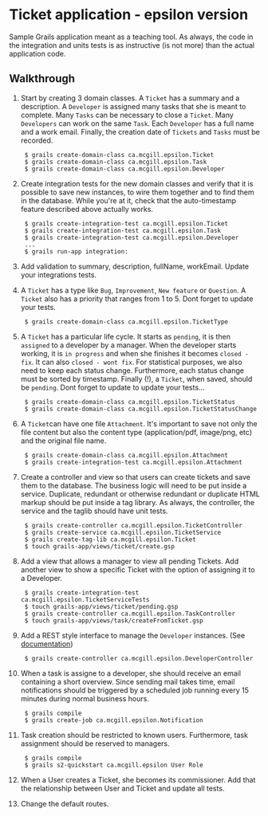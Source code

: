 Ticket application - epsilon version
================================================================================

Sample Grails application meant as a teaching tool. As always, the code in the
integration and units tests is as instructive (is not more) than the actual
application code.

Walkthrough
--------------------------------------------------------------------------------

1. Start by creating 3 domain classes. A `Ticket` has a summary and a
   description. A `Developer` is assigned many tasks that she is meant to
   complete. Many `Tasks` can be necessary to close a `Ticket`. Many
   `Developers` can work on the same `Task`. Each `Developer` has a full name
   and a work email. Finally, the creation date of `Tickets` and `Tasks` must be
   recorded.

        $ grails create-domain-class ca.mcgill.epsilon.Ticket
        $ grails create-domain-class ca.mcgill.epsilon.Task
        $ grails create-domain-class ca.mcgill.epsilon.Developer

1. Create integration tests for the new domain classes and verify that it is
   possible to save new instances, to wire them together and to find them in the
   database. While you're at it, check that the auto-timestamp feature described
   above actually works.

        $ grails create-integration-test ca.mcgill.epsilon.Ticket
        $ grails create-integration-test ca.mcgill.epsilon.Task
        $ grails create-integration-test ca.mcgill.epsilon.Developer
        ...
        $ grails run-app integration:

1. Add validation to summary, description, fullName, workEmail. Update your
   integrations tests.

1. A `Ticket` has a type like `Bug`, `Improvement`, `New feature` or `Question`.
   A `Ticket` also has a priority that ranges from 1 to 5. Dont forget to update
   your tests.

        $ grails create-domain-class ca.mcgill.epsilon.TicketType

1. A `Ticket` has a particular life cycle. It starts as `pending`, it is then
   `assigned` to a developer by a manager. When the developer starts working, it
   is `in progress` and when she finishes it becomes `closed - fix`. It can also
   `closed - wont fix`. For statistical purposes, we also need to keep each
   status change. Furthermore, each status change must be sorted by timestamp.
   Finally (!), a `Ticket`, when saved, should be `pending`. Dont forget to
   update to update your tests...

        $ grails create-domain-class ca.mcgill.epsilon.TicketStatus
        $ grails create-domain-class ca.mcgill.epsilon.TicketStatusChange

1. A `Ticket`can have one file `Attachment`. It's important to save not only the
   file content but also the content type (application/pdf, image/png, etc) and
   the original file name.

        $ grails create-domain-class ca.mcgill.epsilon.Attachment
        $ grails create-integration-test ca.mcgill.epsilon.Attachment

1. Create a controller and view so that users can create tickets and save them
   to the database. The business logic will need to be put inside a service.
   Duplicate, redundant or otherwise redundant or duplicate HTML markup
   should be put inside a tag library. As always, the controller, the service
   and the taglib should have unit tests.
        
        $ grails create-controller ca.mcgill.epsilon.TicketController
        $ grails create-service ca.mcgill.epsilon.TicketService
        $ grails create-tag-lib ca.mcgill.epsilon.Ticket
        $ touch grails-app/views/ticket/create.gsp

1. Add a view that allows a manager to view all pending Tickets. Add another
   view to show a specific Ticket with the option of assigning it to a
   Developer.

        $ grails create-integration-test ca.mcgill.epsilon.TicketServiceTests
        $ touch grails-app/views/ticket/pending.gsp
        $ grails create-controller ca.mcgill.epsilon.TaskController
        $ touch grails-app/views/task/createFromTicket.gsp

1. Add a REST style interface to manage the `Developer` instances.
   (See [documentation](http://grails.org/doc/2.1.1/guide/single.html#REST))

        $ grails create-controller ca.mcgill.epsilon.DeveloperController

1. When a task is assigne to a developer, she should receive an email containing
   a short overview. Since sending mail takes time, email notifications should
   be triggered by a scheduled job running every 15 minutes during normal
   business hours.

        $ grails compile
        $ grails create-job ca.mcgill.epsilon.Notification

1. Task creation should be restricted to known users. Furthermore, task
   assignment should be reserved to managers.

        $ grails compile
        $ grails s2-quickstart ca.mcgill.epsilon User Role

1. When a User creates a Ticket, she becomes its commissioner. Add that the
   relationship between User and Ticket and update all tests.

1. Change the default routes.


